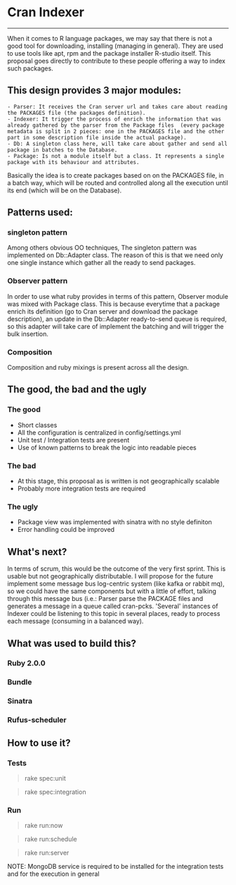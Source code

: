 # Cran Indexer
----------------------------------------
When it comes to R language packages, we may say that there is not a good tool for downloading, installing (managing in general).  They are used to use tools like apt, rpm and the package installer R-studio itself.  This proposal goes directly to contribute to these people offering a way to index such packages.

## This design provides 3 major modules:
    - Parser: It receives the Cran server url and takes care about reading the PACKAGES file (the packages definition).
    - Indexer: It trigger the process of enrich the information that was already gathered by the parser from the Package files 	(every package metadata is split in 2 pieces: one in the PACKAGES file and the other part in some description file inside the actual package).                            
	- Db: A singleton class here, will take care about gather and send all package in batches to the Database.
	- Package: Is not a module itself but a class. It represents a single package with its behaviour and attributes.
Basically the idea is to create packages based on on the PACKAGES file, in a batch way, which will be routed and controlled along all the execution until its end (which will be on the Database).

## Patterns used:
### singleton pattern
Among others obvious OO techniques, The singleton pattern was implemented on Db::Adapter class.  The reason of this is that we need only one single instance which gather all the ready to send packages.

### Observer pattern
In order to use what ruby provides in terms of this pattern, Observer module was mixed with Package class. This is because everytime that a package enrich its definition (go to Cran server and download the package description), an update in the Db::Adapter ready-to-send queue is required, so this adapter will take care of implement the batching and will trigger the bulk insertion.

### Composition
Composition and ruby mixings is present across all the design.


## The good, the bad and the ugly
### The good
- Short classes
- All the configuration is centralized in config/settings.yml
- Unit test / Integration tests are present
- Use of known patterns to break the logic into readable pieces

### The bad
- At this stage, this proposal as is written is not geographically scalable
- Probably more integration tests are required

### The ugly
- Package view was implemented with sinatra with no style definiton
- Error handling could be improved

##  What's next?
In terms of scrum, this would be the outcome of the very first sprint. This is usable but not geographically distributable.
I will propose for the future implement some message bus log-centric system (like kafka or rabbit mq), so we could have the same components but with a little of effort, talking through this message bus (i.e.: Parser parse the PACKAGE files and generates a message in a queue called cran-pcks. 'Several' instances of Indexer could be listening to this topic in several places, ready to process each message (consuming in a balanced way).

## What was used to build this?
### Ruby 2.0.0
### Bundle
### Sinatra
### Rufus-scheduler

## How to use it?
### Tests
> rake spec:unit

> rake spec:integration

### Run
> rake run:now

> rake run:schedule

> rake run:server

NOTE: MongoDB service is required to be installed for the integration tests and for the execution in general
